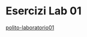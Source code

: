 # Esercizi Lab 01 

[polito-laboratorio01](https://github.com/polito-informatica/Laboratori/tree/main/Lab01)

